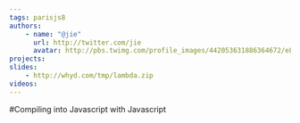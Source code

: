 ```yaml
---
tags: parisjs8
authors:
    - name: "@jie"
      url: http://twitter.com/jie
      avatar: http://pbs.twimg.com/profile_images/442053631886364672/eL8xJ-2y_bigger.jpeg
projects:
slides:
    - http://whyd.com/tmp/lambda.zip
videos:
---
```

#Compiling into Javascript with Javascript
